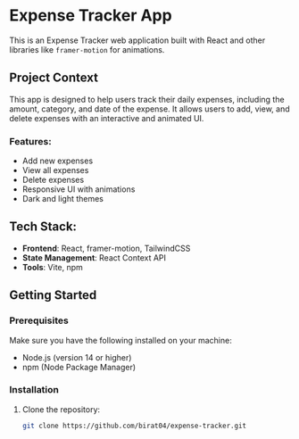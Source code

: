 # Expense Tracker App

This is an Expense Tracker web application built with React and other libraries like `framer-motion` for animations.

## Project Context

This app is designed to help users track their daily expenses, including the amount, category, and date of the expense. It allows users to add, view, and delete expenses with an interactive and animated UI.

### Features:
- Add new expenses
- View all expenses
- Delete expenses
- Responsive UI with animations
- Dark and light themes

## Tech Stack:
- **Frontend**: React, framer-motion, TailwindCSS
- **State Management**: React Context API
- **Tools**: Vite, npm

## Getting Started

### Prerequisites
Make sure you have the following installed on your machine:
- Node.js (version 14 or higher)
- npm (Node Package Manager)

### Installation
1. Clone the repository:
   ```bash
   git clone https://github.com/birat04/expense-tracker.git
